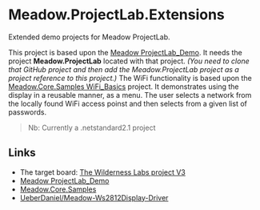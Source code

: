 # Meadow.ProjectLab.Extensions

Extended demo projects for Meadow ProjectLab.

This project is based upon the [Meadow ProjectLab_Demo](https://github.com/WildernessLabs/Meadow.ProjectLab/tree/main/Source/). It needs the project **Meadow.ProjectLab** located with that project. _(You need to clone that GitHub project and then add the Meadow.ProjectLab project as a project reference to this project.)_
The WiFi functionality is based upon the [Meadow.Core.Samples WiFi_Basics](https://github.com/WildernessLabs/Meadow.Core.Samples/tree/main/Source/Network/WiFi_Basics/CS) project. It demonstrates using the display in a reusable manner, as a menu. The user selects a network from the locally found WiFi access poinst and then selects from a given list of passwords.


> Nb: Currently a .netstandard2.1 project

## Links

- The target board:  [The Wilderness Labs project V3](https://store.wildernesslabs.co/collections/frontpage/products/project-lab-board) 
- [Meadow ProjectLab_Demo](https://github.com/WildernessLabs/Meadow.ProjectLab/tree/main/Source/)
- [Meadow.Core.Samples](https://github.com/WildernessLabs/Meadow.Core.Samples) 
- [UeberDaniel/Meadow-Ws2812Display-Driver](https://github.com/UeberDaniel/Meadow-Ws2812Display-Driver)
